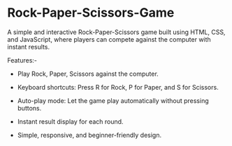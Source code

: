 # Rock-Paper-Scissors-Game
A simple and interactive Rock-Paper-Scissors game built using HTML, CSS, and JavaScript, where players can compete against the computer with instant results.

Features:-

* Play Rock, Paper, Scissors against the computer.

* Keyboard shortcuts: Press R for Rock, P for Paper, and S for Scissors.

* Auto-play mode: Let the game play automatically without pressing buttons.

* Instant result display for each round.

* Simple, responsive, and beginner-friendly design.
